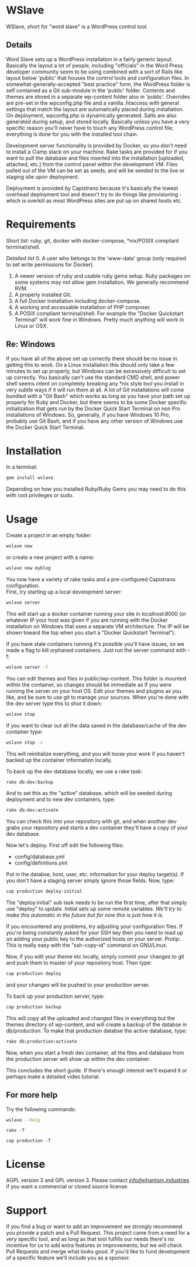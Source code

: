 WSlave
======
WSlave, short for "word slave" is a WordPress control tool.

Details
-------
Word Slave sets up a WordPress installation in a fairly generic layout.
Basically the layout a lot of people, including "officials" in the Word Press developer community 
seem to be using combined with a sort of Rails like layout below 'public' that houses the control 
tools and configuration files. In somewhat-generally-accepted "best practice" form, the WordPress 
folder is self contained as a Git sub-module in the 'public' folder. 
Contents and themes are stored in a separate wp-content folder also in 'public'. Overrides are 
pre-set in the wpconfig.php file and a vanilla .htaccess with general settings that match the 
layout are automatically placed during installation. On deployment, wpconfig.php 
is dynamically generated. Salts are also generated during setup, and stored locally. Basically 
unless you have a very specific reason you'll never have to touch any WordPress control file; 
everything is done for you with the installed tool chain.
  
Development server functionality is provided by Docker, so you don't need to install a ○amp 
stack on your machine. Rake tasks are provided for if you want to pull the database and files 
inserted into the installation [uploaded, attached, etc.] from the control panel within the 
development VM. Files pulled out of the VM can be set as seeds, and will be seeded to the live 
or staging site upon deployment.

Deployment is provided by Capistrano because it's basically the lowest overhead deployment tool 
and doesn't try to do things like provisioning - which is overkill as most WordPress sites are 
put up on shared hosts etc.

Requirements
============
*Short list*: ruby, git, docker with docker-compose, \*nix/POSIX compliant terminal/shell.
  
*Detailed list*
0. A user who belongs to the 'www-data' group (only required to set write permissions for Docker).
1. A newer version of ruby and usable ruby gems setup. Ruby packages on some systems may not allow 
  gem installation. We generally recommend RVM.
2. A properly installed Git.
3. A full Docker installation including docker-compose.
4. A working and accessable installation of PHP composer.
5. A POSIX compliant terminal/shell. For example the "Docker Quickstart Terminal" will work fine 
  in Windows. Pretty much anything will work in Linux or OSX.

Re: Windows
-----------
If you have all of the above set up correctly there should be no issue in getting this to work. 
On a Linux installation this should only take a few minutes to set up properly, but Windows can 
be excessively difficult to set up correctly. You basically can't use the standard CMD shell, and 
power shell seems intent on completely breaking any \*nix style tool you install in very subtle 
ways if it will run them at all. A lot of Git installations will come bundled with a "Git Bash" 
which works as long as you have your path set up properly for Ruby and Docker, but there seems 
to be some Docker specific initialization that gets run by the Docker Quick Start Terminal on 
non Pro installations of Windows. So, generally, if you have Windows 10 Pro, probably use 
Git Bash, and if you have any other version of Windows use the Docker Quick Start Terminal.

Installation
============
In a terminal:
```sh
gem install wslave
```
Depending on how you installed Ruby/Ruby Gems you may need to do this with root privileges or 
sudo.

Usage
=====
Create a project in an empty folder:
```sh
wslave new
```
or create a new project with a name:
```sh
wslave new myblog
```

You now have a variety of rake tasks and a pre-configured Capistrano configuration.  
First, try starting up a local development server:
```sh
wslave server
```
This will start up a docker container running your site in localhost:8000 (or whatever IP your 
host was given if you are running with the Docker installation on Windows that 
uses a separate VM architecture. The IP will be shown toward the top when you start a 
"Docker Quickstart Terminal").  
  
If you have stale containers running it's possible you'll have issues, so we made a 
flag to kill orphaned containers. Just run the server command with -f:
```sh
wslave server -f
```
  
You can edit themes and files in public/wp-content. This folder is mounted within the 
container, so changes should be immediate as if you were running the server on your host OS. 
Edit your themes and plugins as you like, and be sure to use git to manage your sources. 
When you're done with the dev server type this to shut it down:
```sh
wslave stop
```
If you want to clear out all the data saved in the database/cache of the dev container type:
```sh
wslave stop -v
```
This will reinitialize everything, and you will loose your work if you haven't backed up the 
container information locally.  
  
To back up the dev database locally, we use a rake task:
```sh
rake db:dev:backup
```
And to set this as the "active" database, which will be seeded during deployment and to new 
dev containers, type:
```sh
rake db:dev:activate
```
You can check this into your repository with git, and when another dev grabs your repository 
and starts a dev container they'll have a copy of your dev database.  
  
Now let's deploy. First off edit the following files:
 * config/database.yml
 * config/definitions.yml

Put in the databse, host, user, etc. information for your deploy target(s). If you don't 
have a staging server simply ignore those fields. Now, type:
```sh
cap production deploy:initial
```
The "deploy:initial" sub task needs to be run the first time, after that simply use "deploy" 
to update. Initial sets up some remote variables. *We'll try to make this automatic 
in the future but for now this is just how it is.*  
  
If you encountered any problems, try adjusting your configuration files. If you're being 
constantly asked for your SSH key then you need to read up on adding your public key to the 
authorized hosts on your server. Protip: This is really easy with the "ssh-copy-id" command on 
GNU/Linux.  
  
Now, if you edit your theme etc locally, simply commit your changes to git and push them to 
master of your repository host. Then type:
```sh
cap production deploy
```
and your changes will be pushed to your production server.  
  
To back up your production server, type:
```sh
cap production backup
```
This will copy all the uploaded and changed files in everything but the themes directory of 
wp-content, and will create a backup of the databse in db/production. To make that production 
databse the active database, type:
```sh
rake db:production:activate
```
Now, when you start a fresh dev container, all the files and database from the production server 
will show up within the dev container.  
  
This concludes the short guide. If there's enough interest we'll expand it or perhaps make a 
detailed video tutorial.

For more help
-------------
Try the following commands:
```sh
wslave --help
```
```
rake -T
```
```
cap production -T
```

License
=======
AGPL version 3 and GPL version 3. Please contact info@phantom.industries if you want a commercial 
or closed source license.

Support
=======
If you find a bug or want to add an improvement we strongly recommend you provide a patch and a 
Pull Request. This project came from a need for a very specific tool, and as long as that tool 
fulfills our needs there's no incentive for us to add extra features or improvements; but we will 
check Pull Requests and merge what looks good. If you'd like to fund development of a specific 
feature we'll include you as a sponsor.

